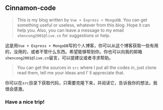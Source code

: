 ## Cinnamon-code

> This is my blog written by `Vue + Express + MongoDB`. You can get something useful or useless, whatever from this blog. Hope it can help you. Also, you can leave a message to my email `shencong2001@live.cn` for suggestions or help. 

这是用`Vue + Express + MongoDB`写的个人博客，你可以从这个博客获取一些有用的，没用的，或者不管什么东西。希望能够帮到你。你也可以向我的邮箱`shencong2001@live.cn`留言，可以提建议或者寻求帮助。

> You can get the sources in `src` where I put all the codes in, just clone read them, tell me your ideas and I' ll appreciate that.

你可以在`src`目录下获取代码，只需要克隆下来，并阅读它，告诉我你的想法，我很会感激。

### Have a nice trip!
